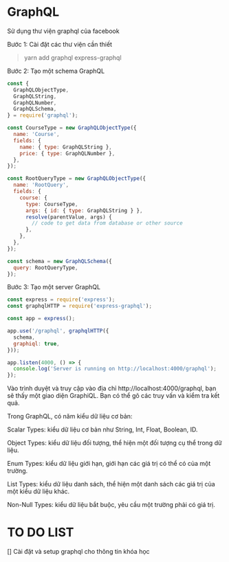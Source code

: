 # GraphQL

Sử dụng thư viện graphql của facebook

Bước 1: Cài đặt các thư viện cần thiết

> yarn add graphql express-graphql


Bước 2: Tạo một schema GraphQL

```js
const {
  GraphQLObjectType,
  GraphQLString,
  GraphQLNumber,
  GraphQLSchema,
} = require('graphql');

const CourseType = new GraphQLObjectType({
  name: 'Course',
  fields: {
    name: { type: GraphQLString },
    price: { type: GraphQLNumber },
  },
});

const RootQueryType = new GraphQLObjectType({
  name: 'RootQuery',
  fields: {
    course: {
      type: CourseType,
      args: { id: { type: GraphQLString } },
      resolve(parentValue, args) {
        // code to get data from database or other source
      },
    },
  },
});

const schema = new GraphQLSchema({
  query: RootQueryType,
});
```

Bước 3: Tạo một server GraphQL

```js
const express = require('express');
const graphqlHTTP = require('express-graphql');

const app = express();

app.use('/graphql', graphqlHTTP({
  schema,
  graphiql: true,
}));

app.listen(4000, () => {
  console.log('Server is running on http://localhost:4000/graphql');
});
```

Vào trình duyệt và truy cập vào địa chỉ http://localhost:4000/graphql, bạn sẽ thấy một giao diện GraphiQL. Bạn có thể gõ các truy vấn và kiểm tra kết quả.

Trong GraphQL, có năm kiểu dữ liệu cơ bản:

Scalar Types: kiểu dữ liệu cơ bản như String, Int, Float, Boolean, ID.

Object Types: kiểu dữ liệu đối tượng, thể hiện một đối tượng cụ thể trong dữ liệu.

Enum Types: kiểu dữ liệu giới hạn, giới hạn các giá trị có thể có của một trường.

List Types: kiểu dữ liệu danh sách, thể hiện một danh sách các giá trị của một kiểu dữ liệu khác.

Non-Null Types: kiểu dữ liệu bắt buộc, yêu cầu một trường phải có giá trị.

# TO DO LIST

[] Cài đặt và setup graphql cho thông tin khóa học
